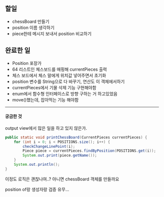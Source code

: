 ## 할일
* chessBoard 만들기
* position 이름 생각하기
* piece한테 메시지 보내서 position 비교하기

## 완료한 일
* Position 포장가
* 64 리스트인 체스보드를 매핑해 currentPieces 출력
* 체스 보드에서 체스 말에게 위치값 넣어주면서 초기화
* position 변수를 String으로 다 바꾸기, 연산도 이 객체에서하기
* currentPieces에서 기물 삭제 기능 구현해야함 
* enum에서 함수형 인터페이스로 방향 구하는 거 하고있었음
* move()했는데, 잡아먹는 기능 해야함

---
#### 궁금한 것
output view에서 많은 일을 하고 있지 않은가.
``` java
public static void printChessBoard(CurrentPieces currentPieces) {
    for (int i = 0; i < POSITIONS.size(); i++) {
        checkChangeLinePoint(i);
        Piece piece = currentPieces.findByPosition(POSITIONS.get(i));
        System.out.print(piece.getName());
    }
    System.out.println();
}
```
이정도 로직은 괜찮나여..?
아니면 chessBoard 객체를 만들까요

position of랑 생성자랑 검증 유무...